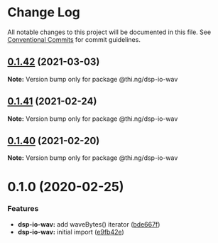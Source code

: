 # Change Log

All notable changes to this project will be documented in this file.
See [Conventional Commits](https://conventionalcommits.org) for commit guidelines.

## [0.1.42](https://github.com/thi-ng/umbrella/compare/@thi.ng/dsp-io-wav@0.1.41...@thi.ng/dsp-io-wav@0.1.42) (2021-03-03)

**Note:** Version bump only for package @thi.ng/dsp-io-wav





## [0.1.41](https://github.com/thi-ng/umbrella/compare/@thi.ng/dsp-io-wav@0.1.40...@thi.ng/dsp-io-wav@0.1.41) (2021-02-24)

**Note:** Version bump only for package @thi.ng/dsp-io-wav





## [0.1.40](https://github.com/thi-ng/umbrella/compare/@thi.ng/dsp-io-wav@0.1.39...@thi.ng/dsp-io-wav@0.1.40) (2021-02-20)

**Note:** Version bump only for package @thi.ng/dsp-io-wav





# 0.1.0 (2020-02-25)


### Features

* **dsp-io-wav:** add waveBytes() iterator ([bde667f](https://github.com/thi-ng/umbrella/commit/bde667fe4b08f03a7bbf4fa95d8e71c296d5bfb7))
* **dsp-io-wav:** initial import ([e9fb42e](https://github.com/thi-ng/umbrella/commit/e9fb42e5cb260997ff38055e713aebd82aaf3843))

